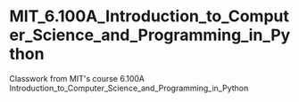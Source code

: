 # MIT_6.100A_Introduction_to_Computer_Science_and_Programming_in_Python
Classwork from MIT's course 6.100A Introduction_to_Computer_Science_and_Programming_in_Python
